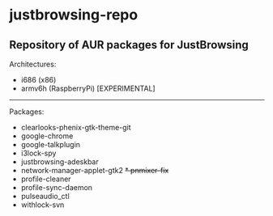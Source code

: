 justbrowsing-repo
=================

Repository of AUR packages for JustBrowsing
-------------
Architectures:
* i686 (x86)
* armv6h (RaspberryPi) [EXPERIMENTAL]
-------------
Packages:
* clearlooks-phenix-gtk-theme-git
* google-chrome
* google-talkplugin
* i3lock-spy
* justbrowsing-adeskbar
* network-manager-applet-gtk2
<del>* pnmixer-fix</del>
* profile-cleaner
* profile-sync-daemon
* pulseaudio_ctl
* withlock-svn

